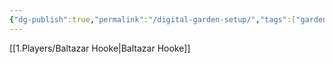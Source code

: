 ```yaml
---
{"dg-publish":true,"permalink":"/digital-garden-setup/","tags":["gardenEntry"]}
---
```


[[1.Players/Baltazar Hooke\|Baltazar Hooke]]